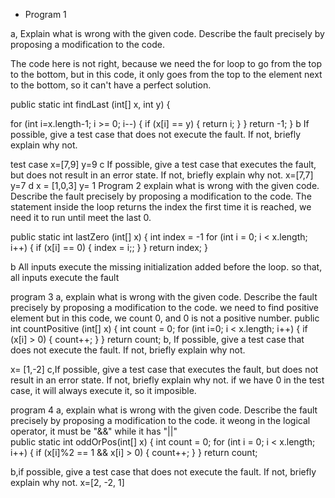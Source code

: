 * Program 1

a, Explain what is wrong with the given code. Describe the fault precisely by proposing a modification to the code.

The code here is not right, because we need the for loop to go from the top to the bottom, but in this code, it only goes from the top to the element next to the bottom, so it can't have a perfect solution.

public static int findLast (int[] x, int y)
{ 
 
   for (int i=x.length-1; i >= 0; i--) 
   {
      if (x[i] == y) 
      {
         return i;
      }
   }
   return -1;
}
b
If possible, give a test case that does not execute the fault. If not, briefly explain why not.

test case
x=[7,9]
y=9
c
If possible, give a test case that executes the fault, but does not result in an error state. If not, briefly explain why not.
x=[7,7]
y=7
d
x = [1,0,3]
y= 1
Program 2 explain what is wrong with the given code. Describe the fault precisely by proposing a modification to the code.
The statement inside the loop returns the index the first time it is reached, we need it to run until meet the last 0.


public static int lastZero (int[] x)
{ 
int index = -1
 for (int i = 0; i < x.length; i++)
{ 
 if (x[i] == 0)
{ 
 index = i;;
} 
}
 return index;
 }

b
 All inputs execute the missing initialization added before the loop. so that, all
inputs execute the fault

program 3
a, explain what is wrong with the given code. Describe the fault precisely by proposing a modification to the code.
we need to find positive element but in this code, we count 0, and 0 is not a positive number.
public int countPositive (int[] x) 
{ 
int count = 0; 
for (int i=0; i < x.length; i++) 
{ 
if (x[i] > 0) 
{ 
count++; 
} 
} 
return count;
b,
If possible, give a test case that does not execute the fault. If not, briefly explain why not.

x= [1,-2]
c,If possible, give a test case that executes the fault, but does not result in an error state. If not, briefly explain why not.
if we have 0 in the test case, it will always execute it, so it imposible.

program 4
a, explain what is wrong with the given code. Describe the fault precisely by proposing a modification to the code.
it weong in the logical operator, it must be "&&" while it has "||"  
public static int oddOrPos(int[] x)
{ 
 int count = 0;
for (int i = 0; i < x.length; i++)
{ 
if (x[i]%2 == 1 && x[i] > 0)
{ 
 count++;
} 
} 
 return count;

b,if possible, give a test case that does not execute the fault. If not, briefly explain why not.
x=[2, -2, 1]
